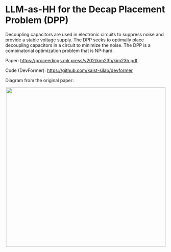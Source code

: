 # LLM-as-HH for the Decap Placement Problem (DPP)

Decoupling capacitors are used in electronic circuits to suppress noise and provide a stable voltage supply. The DPP seeks to optimally place decoupling capacitors in a circuit to minimize the noise. The DPP is a combinatorial optimization problem that is NP-hard.

Paper: https://proceedings.mlr.press/v202/kim23h/kim23h.pdf

Code (DevFormer): https://github.com/kaist-silab/devformer

Diagram from the original paper:

<p align="center">
    <img src="https://raw.githubusercontent.com/kaist-silab/devformer/main/pages/assets/objective.png" width="500"/>
</p> 